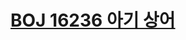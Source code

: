 # [BOJ 16236 아기 상어](https://www.acmicpc.net/problem/16236)
<!--tags: bfs, graph, impl, simulation, traversal-->
